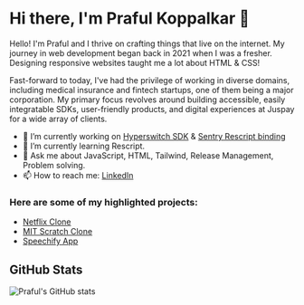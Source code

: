 # Hi there, I'm Praful Koppalkar 👋 

Hello! I'm Praful and I thrive on crafting things that live on the internet. My journey in web development began back in 2021 when I was a fresher. 
Designing responsive websites taught me a lot about HTML & CSS!

Fast-forward to today, I've had the privilege of working in diverse domains, including medical insurance and fintech startups, one of them being a major corporation. 
My primary focus revolves around building accessible, easily integratable SDKs, user-friendly products, and digital experiences at Juspay for a wide array of clients.

- 🔭 I’m currently working on [Hyperswitch SDK](https://github.com/juspay/hyperswitch-web) & [Sentry Rescript binding](https://github.com/dilanbopanna/sentry-rescript)
- 🌱 I’m currently learning Rescript.
- 💬 Ask me about JavaScript, HTML, Tailwind, Release Management, Problem solving.
- 📫 How to reach me: [LinkedIn](https://www.linkedin.com/in/praful-koppalkar-a56792191/)

### Here are some of my highlighted projects:

- [Netflix Clone](https://netflix-v101.netlify.app/) 
- [MIT Scratch Clone](https://scratch-playground.netlify.app/)
- [Speechify App](https://speak-with-me-v101.netlify.app/)


## GitHub Stats

![Praful's GitHub stats](https://github-readme-stats.vercel.app/api?username=prafulkoppalkar&show_icons=true&theme=radical)


